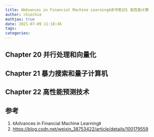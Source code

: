 ```yaml
---
title: 《Advances in Financial Machine Learning》读书笔记5 高性能计算
author: chiechie
mathjax: true
date: 2021-07-09 11:18:45
tags:
categories:
---
```



## Chapter 20 并行处理和向量化
## Chapter 21 暴力搜索和量子计算机
## Chapter 22 高性能预测技术



## 参考

1. 《Advances in Financial Machine Learning》
2. https://blog.csdn.net/weixin_38753422/article/details/100179559